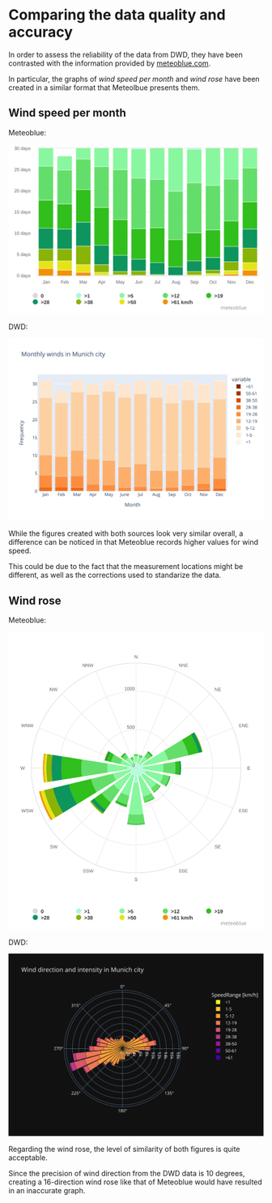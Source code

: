 # Comparing the data quality and accuracy

In order to assess the reliability of the data from DWD, they have been contrasted with the information provided by [meteoblue.com](https://www.meteoblue.com/en/weather/historyclimate/climatemodelled/munich_germany_2867714). 

In particular, the graphs of *wind speed per month* and *wind rose* have been created in a similar format that Meteolbue presents them. 

## Wind speed per month
Meteoblue:

![Meteoblue MonthWinds](https://github.com/DavidMayoral/TU-Munich-microclimate/blob/main/Relevant%20graphs/Comp%20Meteoblue/Meteoblue_MonthWinds.svg)

DWD:

![DWD MonthWinds](https://github.com/DavidMayoral/TU-Munich-microclimate/blob/main/Relevant%20graphs/Comp%20Meteoblue/MonthWinds_city.svg)

While the figures created with both sources look very similar overall, a difference can be noticed in that Meteoblue records higher values for wind speed.

This could be due to the fact that the measurement locations might be different, as well as the corrections used to standarize the data.

## Wind rose
Meteoblue:

![Meteoblue WindRose](https://github.com/DavidMayoral/TU-Munich-microclimate/blob/main/Relevant%20graphs/Comp%20Meteoblue/Meteoblue_WindRose.svg)

DWD:

![DWD WindRose](https://github.com/DavidMayoral/TU-Munich-microclimate/blob/main/Relevant%20graphs/Comp%20Meteoblue/WindRose_precise_city.svg)

Regarding the wind rose, the level of similarity of both figures is quite acceptable.

Since the precision of wind direction from the DWD data is 10 degrees, creating a 16-direction wind rose like that of Meteoblue would have resulted in an inaccurate graph.
